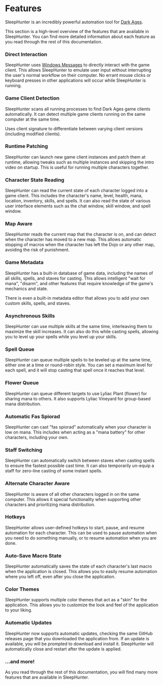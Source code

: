 # Features

SleepHunter is an incredibly powerful automation tool for [Dark Ages](https://www.darkages.com).

This section is a high-level overview of the features that are available in SleepHunter.
You can find more detailed information about each feature as you read through the rest of this documentation.

### Direct Interaction

SleepHunter uses [Windows Messages](https://learn.microsoft.com/en-us/windows/win32/learnwin32/window-messages) to directly interact with the game client.
This allows SleepHunter to emulate user input without interrupting the user's normal workflow on their computer.
No errant mouse clicks or keyboard presses in other applications will occur while SleepHunter is running.

### Game Client Detection

SleepHunter scans all running processes to find Dark Ages game clients automatically.
It can detect multiple game clients running on the same computer at the same time.

Uses client signature to differentiate between varying client versions (including modified clients).

### Runtime Patching

SleepHunter can launch new game client instances and patch them at runtime, allowing tweaks such as multiple instances
and skipping the intro video on startup. This is useful for running multiple characters together.

### Character State Reading

SleepHunter can read the current state of each character logged into a game client.
This includes the character's name, level, health, mana, location, inventory, skills, and spells.
It can also read the state of various user interface elements such as the chat window, skill window, and spell window.

### Map Aware

SleepHunter reads the current map that the character is on, and can detect when the character has moved to a new map.
This allows automatic stopping of macros when the character has left the Dojo or any other map, avoiding the risk of punishment.

### Game Metadata

SleepHunter has a built-in database of game data, including the names of all skills, spells, and staves for casting.
This allows intelligent "wait for mana", "disarm", and other features that require knowledge of the game's mechanics and state.

There is even a built-in metadata editor that allows you to add your own custom skills, spells, and staves.

### Asynchronous Skills

SleepHunter can use multiple skills at the same time, interleaving them to maximize the skill increases.
It can also do this while casting spells, allowing you to level up your spells while you level up your skills.

### Spell Queue

SleepHunter can queue multiple spells to be leveled up at the same time, either one at a time or round-robin style.
You can set a maximum level for each spell, and it will stop casting that spell once it reaches that level.

### Flower Queue

SleepHunter can queue different targets to use Lyliac Plant (flower) for sharing mana to others.
It also supports Lyliac Vineyard for group-based mana distribution.

### Automatic Fas Spiorad

SleepHunter can cast "fas spiorad" automatically when your character is low on mana.
This includes when acting as a "mana battery" for other characters, including your own.

### Staff Switching

SleepHunter can automatically switch between staves when casting spells to ensure the fastest possible cast time.
It can also temporarily un-equip a staff for zero-line casting of some instant spells.

### Alternate Character Aware

SleepHunter is aware of all other characters logged in on the same computer.
This allows it special functionality when supporting other characters and prioritizing mana distribution.

### Hotkeys

SleepHunter allows user-defined hotkeys to start, pause, and resume automation for each character.
This can be used to pause automation when you need to do something manually, or to resume automation when you are done.

### Auto-Save Macro State

SleepHunter automatically saves the state of each character's last macro when the application is closed.
This allows you to easily resume automation where you left off, even after you close the application.

### Color Themes

SleepHunter supports multiple color themes that act as a "skin" for the application.
This allows you to customize the look and feel of the application to your liking.

### Automatic Updates

SleepHunter now supports automatic updates, checking the same GitHub releases page that you downloaded the application from.
If an update is available, you will be prompted to download and install it.
SleepHunter will automatically close and restart after the update is applied.

### ...and more!

As you read through the rest of this documentation, you will find many more features that are available in SleepHunter.
